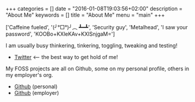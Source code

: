 +++
categories = []
date = "2016-01-08T19:03:56+02:00"
description = "About Me"
keywords = []
title = "About Me"
menu = "main"
+++

['Caffeine fueled', '(╯°□°)╯︵ ┻━┻', 'Security guy', 'Metalhead', 'I saw your password', 'KOOBo+KXleKAv+KXlSnjgaM=']

I am usually busy thinkering, tinkering, toggling, tweaking and testing!

- [Twitter](https://twitter.com/leonjza) <-- the best way to get hold of me!

My FOSS projects are all on Github, some on my personal profile, others in my employer's org.

- [Github](https://github.com/leonjza) (personal)
- [Github](https://github.com/sensepost) (employer)
